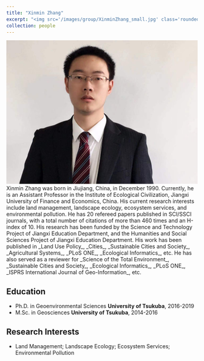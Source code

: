```yaml
---
title: "Xinmin Zhang"
excerpt: "<img src='/images/group/XinminZhang_small.jpg' class='rounded-corners'><br/>Principal Investigator"
collection: people
---
```

<img src='/images/group/XinminZhang.jpg' class='rounded-corners'>
<br/>Xinmin Zhang was born in Jiujiang, China, in December 1990. Currently, he is an Assistant Professor in the Institute of Ecological Civilization, Jiangxi University of Finance and Economics, China. His current research interests include land management, landscape ecology, ecosystem services, and environmental pollution. He has 20 refereed papers published in SCI/SSCI journals, with a total number of citations of more than 460 times and an H-index of 10. His research has been funded by the Science and Technology Project of Jiangxi Education Department, and the Humanities and Social Sciences Project of Jiangxi Education Department. His work has been published in _Land Use Policy_, _Cities_, _Sustainable Cities and Society_, _Agricultural Systems_, _PLoS ONE_, _Ecological Informatics_, etc. He has also served as a reviewer for _Science of the Total Environment_, _Sustainable Cities and Society_, _Ecological Informatics_, _PLoS ONE_, _ISPRS International Journal of Geo-Information_, etc.<br/>

## Education
* Ph.D. in Geoenvironmental Sciences **University of Tsukuba**, 2016-2019
* M.Sc. in Geosciences **University of Tsukuba**, 2014-2016

## Research Interests
  * Land Management; Landscape Ecology; Ecosystem Services; Environmental Pollution
